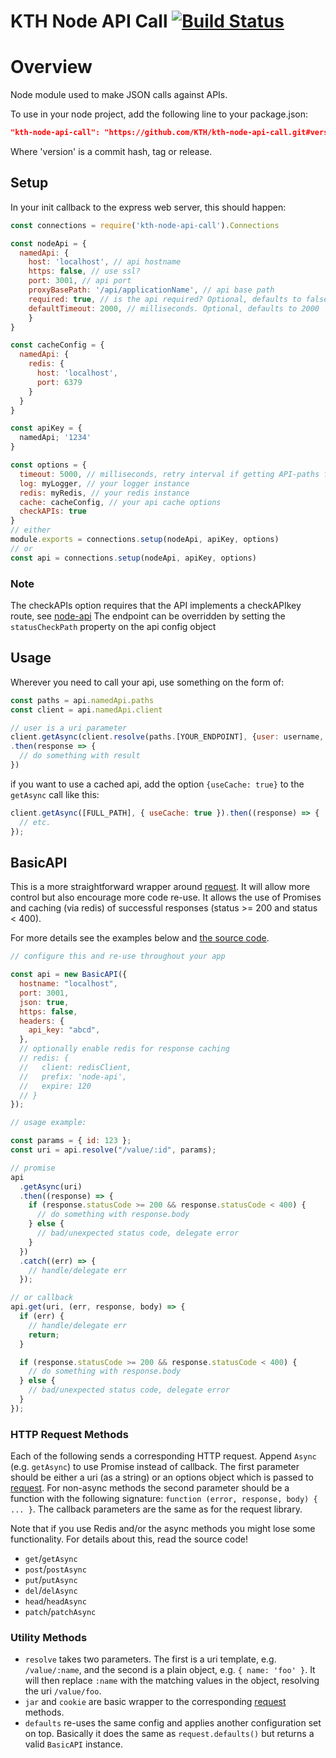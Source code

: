 # KTH Node API Call [![Build Status](https://travis-ci.org/kth/kth-node-api-call.svg?branch=master)](https://travis-ci.org/kth/kth-node-api-call)

# Overview

Node module used to make JSON calls against APIs. 

To use in your node project, add the following line to your package.json:

```json
"kth-node-api-call": "https://github.com/KTH/kth-node-api-call.git#version"
```

Where 'version' is a commit hash, tag or release.

## Setup

In your init callback to the express web server, this should happen:

```javascript
const connections = require('kth-node-api-call').Connections

const nodeApi = {
  namedApi: {
    host: 'localhost', // api hostname
    https: false, // use ssl?
    port: 3001, // api port
    proxyBasePath: '/api/applicationName', // api base path
    required: true, // is the api required? Optional, defaults to false
    defaultTimeout: 2000, // milliseconds. Optional, defaults to 2000
    }
}

const cacheConfig = {
  namedApi: {
    redis: {
      host: 'localhost',
      port: 6379
    }
  }
}

const apiKey = {
  namedApi; '1234'
}

const options = {
  timeout: 5000, // milliseconds, retry interval if getting API-paths fails
  log: myLogger, // your logger instance
  redis: myRedis, // your redis instance
  cache: cacheConfig, // your api cache options
  checkAPIs: true
}
// either
module.exports = connections.setup(nodeApi, apiKey, options)
// or
const api = connections.setup(nodeApi, apiKey, options)
```

### Note

The checkAPIs option requires that the API implements a checkAPIkey route, see [node-api](https://www.github.com/KTH/node-api.git)
The endpoint can be overridden by setting the `statusCheckPath` property on the api config object

## Usage

Wherever you need to call your api, use something on the form of:

```javascript
const paths = api.namedApi.paths
const client = api.namedApi.client

// user is a uri parameter
client.getAsync(client.resolve(paths.[YOUR_ENDPOINT], {user: username, etc...}))
.then(response => {
  // do something with result
})

```

if you want to use a cached api, add the option `{useCache: true}` to the `getAsync` call like this:

```javascript
client.getAsync([FULL_PATH], { useCache: true }).then((response) => {
  // etc.
});
```

## BasicAPI

This is a more straightforward wrapper around [request][request]. It will allow
more control but also encourage more code re-use. It allows the use of Promises
and caching (via redis) of successful responses (status >= 200 and status < 400).

For more details see the examples below and [the source code][basicjs].

```javascript
// configure this and re-use throughout your app

const api = new BasicAPI({
  hostname: "localhost",
  port: 3001,
  json: true,
  https: false,
  headers: {
    api_key: "abcd",
  },
  // optionally enable redis for response caching
  // redis: {
  //   client: redisClient,
  //   prefix: 'node-api',
  //   expire: 120
  // }
});

// usage example:

const params = { id: 123 };
const uri = api.resolve("/value/:id", params);

// promise
api
  .getAsync(uri)
  .then((response) => {
    if (response.statusCode >= 200 && response.statusCode < 400) {
      // do something with response.body
    } else {
      // bad/unexpected status code, delegate error
    }
  })
  .catch((err) => {
    // handle/delegate err
  });

// or callback
api.get(uri, (err, response, body) => {
  if (err) {
    // handle/delegate err
    return;
  }

  if (response.statusCode >= 200 && response.statusCode < 400) {
    // do something with response.body
  } else {
    // bad/unexpected status code, delegate error
  }
});
```

### HTTP Request Methods

Each of the following sends a corresponding HTTP request.
Append `Async` (e.g. `getAsync`) to use Promise instead of callback.
The first parameter should be either a uri (as a string) or an
options object which is passed to [request][request]. For non-async
methods the second parameter should be a function with the following
signature: `function (error, response, body) { ... }`. The callback
parameters are the same as for the request library.

Note that if you use Redis and/or the async methods you might lose
some functionality. For details about this, read the source code!

- `get`/`getAsync`
- `post`/`postAsync`
- `put`/`putAsync`
- `del`/`delAsync`
- `head`/`headAsync`
- `patch`/`patchAsync`

### Utility Methods

- `resolve` takes two parameters. The first is a uri template, e.g.
  `/value/:name`, and the second is a plain object, e.g. `{ name: 'foo' }`.
  It will then replace `:name` with the matching values in the object,
  resolving the uri `/value/foo`.
- `jar` and `cookie` are basic wrapper to the corresponding [request][request]
  methods.
- `defaults` re-uses the same config and applies another configuration set on top.
  Basically it does the same as `request.defaults()` but returns a valid
  `BasicAPI` instance.

[request]: https://www.npmjs.com/package/request
[basicjs]: ./basic.js
